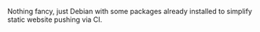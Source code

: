 Nothing fancy, just Debian with some packages already installed to
simplify static website pushing via CI.
